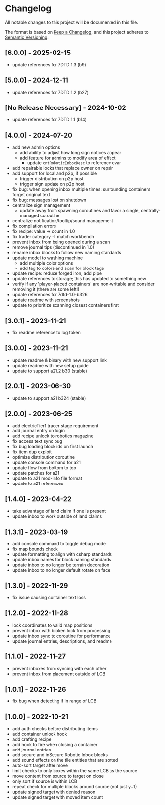 # Changelog

All notable changes to this project will be documented in this file.

The format is based on [Keep a Changelog](https://keepachangelog.com/en/1.0.0/),
and this project adheres to [Semantic Versioning](https://semver.org/spec/v2.0.0.html).

## [6.0.0] - 2025-02-15

- update references for 7DTD 1.3 (b9)

## [5.0.0] - 2024-12-11

- update references for 7DTD 1.2 (b27)

## [No Release Necessary] - 2024-10-02

- update references for 7DTD 1.1 (b14)

## [4.0.0] - 2024-07-20

- add new admin options
  - add ability to adjust how long sign notices appear
  - add feature for admins to modify area of effect
    - update `cntRoboticInboxDesc` to reference cvar
- add repairable locks that replace owner on repair
- add support for local and p2p, if possible
  - trigger distribution on p2p host
  - trigger sign update on p2p host
- fix bug: when opening inbox multiple times: surrounding containers forget original text
- fix bug: messages lost on shutdown
- centralize sign management
  - update away from spawning coroutines and favor a single, centrally-managed coroutine
- centralize notification/tooltip/sound management
- fix compilation errors
- fix recipe: value -> count in 1.0
- fix trader category -> match workbench
- prevent inbox from being opened during a scan
- remove journal tips (discontinued in 1.0)
- rename inbox blocks to follow new naming standards
- update model to washing machine
  - add multiple color options
  - add tag to colors and scan for block tags
- update recipe: reduce forged iron, add pipe
- update references to storage; this has updated to something new
- verify if any 'player-placed containers' are non-writable and consider removing it (there are some left!)
- update references for 7dtd-1.0-b326
- update readme with screenshots
- update to prioritize scanning closest containers first

## [3.0.1] - 2023-11-21

- fix readme reference to log token

## [3.0.0] - 2023-11-21

- update readme & binary with new support link
- update readme with new setup guide
- update to support a21.2 b30 (stable)

## [2.0.1] - 2023-06-30

- update to support a21 b324 (stable)

## [2.0.0] - 2023-06-25

- add electricTier1 trader stage requirement
- add journal entry on login
- add recipe unlock to robotics magazine
- fix access text sync bug
- fix bug loading block ids on first launch
- fix item dup exploit
- optimize distribution coroutine
- update console command for a21
- update flow from bottom to top
- update patches for a21
- update to a21 mod-info file format
- update to a21 references

## [1.4.0] - 2023-04-22

- take advantage of land claim if one is present
- update inbox to work outside of land claims

## [1.3.1] - 2023-03-19

- add console command to toggle debug mode
- fix map bounds check
- update formatting to align with csharp standards
- update inbox names for block naming standards
- update inbox to no longer be terrain decoration
- update inbox to no longer default rotate on face

## [1.3.0] - 2022-11-29

- fix issue causing container text loss

## [1.2.0] - 2022-11-28

- lock coordinates to valid map positions
- prevent inbox with broken lock from processing
- update inbox sync to coroutine for performance
- update journal entries, descriptions, and readme

## [1.1.0] - 2022-11-27

- prevent inboxes from syncing with each other
- prevent inbox from placement outside of LCB

## [1.0.1] - 2022-11-26

- fix bug when detecting if in range of LCB

## [1.0.0] - 2022-10-21

- add auth checks before distributing items
- add container unlock hook
- add crafting recipe
- add hook to fire when closing a container
- add journal entries
- add secure and inSecure Robotic Inbox blocks
- add sound effects on the tile entities that are sorted
- auto-sort target after move
- limit checks to only boxes within the same LCB as the source
- move content from source to target on close
- only sort if source is within LCB
- repeat check for multiple blocks around source (not just y+1)
- update signed target with denied reason
- update signed target with moved item count
